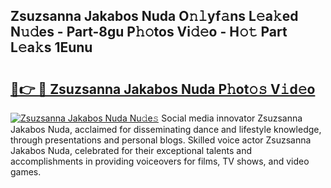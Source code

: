 ## Zsuzsanna Jakabos Nuda O𝚗𝚕yf𝚊ns L𝚎a𝚔ed N𝚞𝚍es - Part-8gu P𝚑𝚘tos Vi𝚍𝚎o - H𝚘𝚝 Part L𝚎a𝚔s 1Eunu

# <h2><a href="http://kf7kbl.oniu.top/?m=Zsuzsanna+Jakabos+Nuda">🔗👉 🔴 Zsuzsanna Jakabos Nuda P𝚑ot𝚘𝚜 V𝚒d𝚎o</a></h2>

[![Zsuzsanna Jakabos Nuda Nu𝚍e𝚜](https://i.imgur.com/0qMVB7G.gif)](http://kf7kbl.oniu.top/?m=Zsuzsanna+Jakabos+Nuda)
Social media innovator Zsuzsanna Jakabos Nuda, acclaimed for disseminating dance and lifestyle knowledge, through presentations and personal blogs. Skilled voice actor Zsuzsanna Jakabos Nuda, celebrated for their exceptional talents and accomplishments in providing voiceovers for films, TV shows, and video games.  

